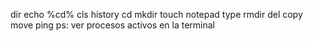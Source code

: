 dir
echo %cd%
cls
history
cd
mkdir
touch
notepad
type
rmdir
del
copy
move
ping
ps: ver procesos activos en la terminal